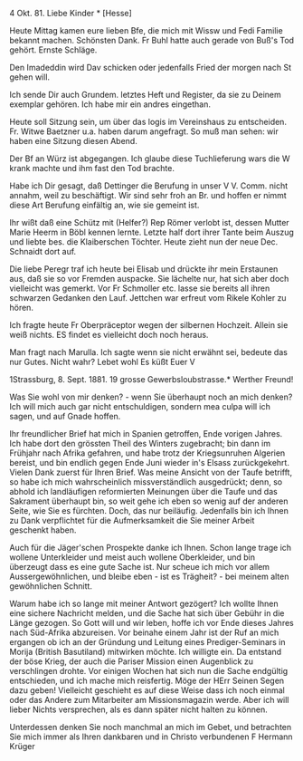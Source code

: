  4 Okt. 81.
Liebe Kinder <Marie>* [Hesse]

Heute Mittag kamen eure lieben Bfe, die mich mit Wissw und Fedi Familie bekannt machen. Schönsten Dank. Fr Buhl hatte auch gerade von Buß's Tod gehört. Ernste Schläge.

Den Imadeddin wird Dav schicken oder jedenfalls Fried der morgen nach St gehen will.

Ich sende Dir auch Grundem. letztes Heft und Register, da sie zu Deinem exemplar gehören. Ich habe mir ein andres eingethan.

Heute soll Sitzung sein, um über das logis im Vereinshaus zu entscheiden. Fr. Witwe Baetzner u.a. haben darum angefragt. So muß man sehen: wir haben eine Sitzung diesen Abend.

Der Bf an Würz ist abgegangen. Ich glaube diese Tuchlieferung wars die W krank machte und ihm fast den Tod brachte.

Habe ich Dir gesagt, daß Dettinger die Berufung in unser V V. Comm. nicht annahm, weil zu beschäftigt. Wir sind sehr froh an Br. und hoffen er nimmt diese Art Berufung einfältig an, wie sie gemeint ist.

Ihr wißt daß eine Schütz mit (Helfer?) Rep Römer verlobt ist, dessen Mutter Marie Heerm in Böbl kennen lernte. Letzte half dort ihrer Tante beim Auszug und liebte bes. die Klaiberschen Töchter. Heute zieht nun der neue Dec. Schnaidt dort auf.

Die liebe Peregr traf ich heute bei Elisab und drückte ihr mein Erstaunen aus, daß sie so vor Fremden auspacke. Sie lächelte nur, hat sich aber doch vielleicht was gemerkt. Vor Fr Schmoller etc. lasse sie bereits all ihren schwarzen Gedanken den Lauf. Jettchen war erfreut vom Rikele Kohler zu hören.

Ich fragte heute Fr Oberpräceptor wegen der silbernen Hochzeit. Allein sie weiß nichts. ES findet es vielleicht doch noch heraus.

Man fragt nach Marulla. Ich sagte wenn sie nicht erwähnt sei, bedeute das nur Gutes. Nicht wahr? Lebet wohl
 Es küßt Euer V



 1Strassburg, 8. Sept. 1881.
 19 grosse Gewerbsloubstrasse.*
Werther Freund!

Was Sie wohl von mir denken? - wenn Sie überhaupt noch an mich denken? Ich will mich auch gar nicht entschuldigen, sondern mea culpa will ich sagen, und auf Gnade hoffen.

Ihr freundlicher Brief hat mich in Spanien getroffen, Ende vorigen Jahres. Ich habe dort den grössten Theil des Winters zugebracht; bin dann im Frühjahr nach Afrika gefahren, und habe trotz der Kriegsunruhen Algerien bereist, und bin endlich gegen Ende Juni wieder in's Elsass zurückgekehrt. 
Vielen Dank zuerst für Ihren Brief. Was meine Ansicht von der Taufe betrifft, so habe ich mich wahrscheinlich missverständlich ausgedrückt; denn, so abhold ich landläufigen reformierten Meinungen über die Taufe und das Sakrament überhaupt bin, so weit gehe ich eben so wenig auf der anderen Seite, wie Sie es fürchten. Doch, das nur beiläufig. Jedenfalls bin ich Ihnen zu Dank verpflichtet für die Aufmerksamkeit die Sie meiner Arbeit geschenkt haben.

Auch für die Jäger'schen Prospekte danke ich Ihnen. Schon lange trage ich wollene Unterkleider und meist auch wollene Oberkleider, und bin überzeugt dass es eine gute Sache ist. Nur scheue ich mich vor allem Aussergewöhnlichen, und bleibe eben - ist es Trägheit? - bei meinem alten gewöhnlichen Schnitt.

Warum habe ich so lange mit meiner Antwort gezögert? Ich wollte Ihnen eine sichere Nachricht melden, und die Sache hat sich über Gebühr in die Länge gezogen. So Gott will und wir leben, hoffe ich vor Ende dieses Jahres nach Süd-Afrika abzureisen. Vor beinahe einem Jahr ist der Ruf an mich ergangen ob ich an der Gründung und Leitung eines Prediger-Seminars in Morija (British Basutiland) mitwirken möchte. Ich willigte ein. Da entstand der böse Krieg, der auch die Pariser Mission einen Augenblick zu verschlingen drohte. Vor einigen Wochen hat sich nun die Sache endgültig entschieden, und ich mache mich reisfertig. Möge der HErr Seinen Segen dazu geben! 
Vielleicht geschieht es auf diese Weise dass ich noch einmal oder das Andere zum Mitarbeiter am Missionsmagazin werde. Aber ich will lieber Nichts versprechen, als es dann später nicht halten zu können.

Unterdessen denken Sie noch manchmal an mich im Gebet, und betrachten Sie mich immer als
 Ihren dankbaren und in Christo verbundenen
 F Hermann Krüger
